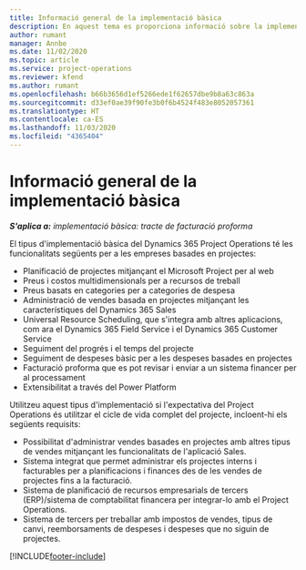 ```yaml
---
title: Informació general de la implementació bàsica
description: En aquest tema es proporciona informació sobre la implementació bàsica del Dynamics 365 Project Operations.
author: rumant
manager: Annbe
ms.date: 11/02/2020
ms.topic: article
ms.service: project-operations
ms.reviewer: kfend
ms.author: rumant
ms.openlocfilehash: b66b3656d1ef5266ede1f62657dbe9b8a63c863a
ms.sourcegitcommit: d33ef0ae39f90fe3b0f6b4524f483e8052057361
ms.translationtype: HT
ms.contentlocale: ca-ES
ms.lasthandoff: 11/03/2020
ms.locfileid: "4365404"
---
```

# <a name="lite-deployment-overview"></a>Informació general de la implementació bàsica

_**S'aplica a:** implementació bàsica: tracte de facturació proforma_

El tipus d'implementació bàsica del Dynamics 365 Project Operations té les funcionalitats següents per a les empreses basades en projectes:

- Planificació de projectes mitjançant el Microsoft Project per al web
- Preus i costos multidimensionals per a recursos de treball
- Preus basats en categories per a categories de despesa
- Administració de vendes basada en projectes mitjançant les característiques del Dynamics 365 Sales
- Universal Resource Scheduling, que s'integra amb altres aplicacions, com ara el Dynamics 365 Field Service i el Dynamics 365 Customer Service
- Seguiment del progrés i el temps del projecte
- Seguiment de despeses bàsic per a les despeses basades en projectes
- Facturació proforma que es pot revisar i enviar a un sistema financer per al processament
- Extensibilitat a través del Power Platform

Utilitzeu aquest tipus d'implementació si l'expectativa del Project Operations és utilitzar el cicle de vida complet del projecte, incloent-hi els següents requisits:

- Possibilitat d'administrar vendes basades en projectes amb altres tipus de vendes mitjançant les funcionalitats de l'aplicació Sales.
- Sistema integrat que permet administrar els projectes interns i facturables per a planificacions i finances des de les vendes de projectes fins a la facturació.
- Sistema de planificació de recursos empresarials de tercers (ERP)/sistema de comptabilitat financera per integrar-lo amb el Project Operations.
- Sistema de tercers per treballar amb impostos de vendes, tipus de canvi, reemborsaments de despeses i despeses que no siguin de projectes.


[!INCLUDE[footer-include](../includes/footer-banner.md)]